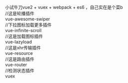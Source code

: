 小试牛刀vue2 + vuex + webpack + es6 ，自己实在是个菜b
<br>
//这是轮播插件<br>
vue-awesome-swiper<br>
//下拉图标加载更多插件<br>
vue-infinite-scroll<br>
//这是加载图标插件<br>
vue-lazyload<br>
//这是xhr传输插件<br>
vue-resource<br>
//这是路由插件<br>
vue-router<br>
//检测状态插件<br>
vuex<br>
